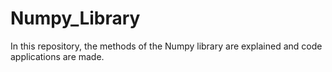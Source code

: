 # Numpy_Library
In this repository, the methods of the Numpy library are explained and code applications are made.
